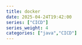 ```yaml
---
title: docker
date: 2025-04-24T19:42:00
series: ["CICD"]
series_weight: 4
categories: ["java","CICD"]
---
```

